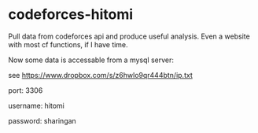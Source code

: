 codeforces-hitomi
=================

Pull data from codeforces api and produce useful analysis. Even a website with most cf functions, if I have time.

Now some data is accessable from a mysql server:

see https://www.dropbox.com/s/z6hwlo9qr444btn/ip.txt

port: 3306

username: hitomi

password: sharingan
